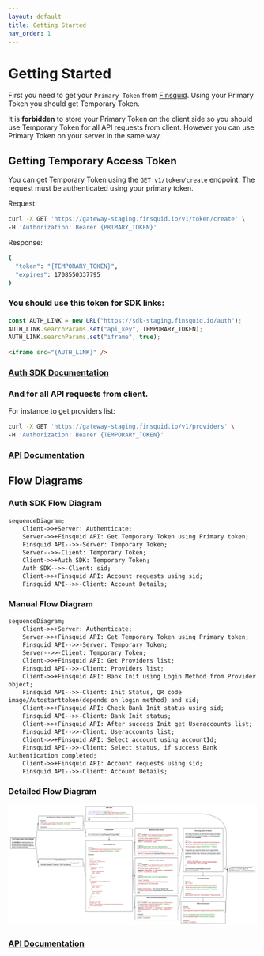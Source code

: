 ```yaml
---
layout: default
title: Getting Started
nav_order: 1
---
```


# Getting Started

First you need to get your `Primary Token` from [Finsquid](https://www.finsquid.io/contact). Using your Primary Token you should get Temporary Token.

It is **forbidden** to store your Primary Token on the client side so you should use Temporary Token for all API requests from client. However you can use Primary Token on your server in the same way.

## Getting Temporary Access Token

You can get Temporary Token using the `GET v1/token/create` endpoint. The request must be authenticated using your primary token.

Request:
```bash
curl -X GET 'https://gateway-staging.finsquid.io/v1/token/create' \
-H 'Authorization: Bearer {PRIMARY_TOKEN}'
```
Response:
```bash
{
  "token": "{TEMPORARY_TOKEN}",
  "expires": 1708550337795
}
```

### You should use this token for SDK links:
```js
const AUTH_LINK = new URL("https://sdk-staging.finsquid.io/auth");
AUTH_LINK.searchParams.set("api_key", TEMPORARY_TOKEN);
AUTH_LINK.searchParams.set("iframe", true);
```
```html
<iframe src="{AUTH_LINK}" />
```
### [Auth SDK Documentation](auth-sdk.html)

### And for all API requests from client.
For instance to get providers list:
```bash
curl -X GET 'https://gateway-staging.finsquid.io/v1/providers' \
-H 'Authorization: Bearer {TEMPORARY_TOKEN}'
```

### [API Documentation](https://gateway-staging.finsquid.io/doc)

## Flow Diagrams

### Auth SDK Flow Diagram
```mermaid
sequenceDiagram;
    Client->>+Server: Authenticate;
    Server->>+Finsquid API: Get Temporary Token using Primary token;
    Finsquid API-->>-Server: Temporary Token;
    Server-->>-Client: Temporary Token;
    Client->>+Auth SDK: Temporary Token;
    Auth SDK-->>-Client: sid;
    Client->>+Finsquid API: Account requests using sid;
    Finsquid API-->>-Client: Account Details;
```

### Manual Flow Diagram
```mermaid
sequenceDiagram;
    Client->>+Server: Authenticate;
    Server->>+Finsquid API: Get Temporary Token using Primary token;
    Finsquid API-->>-Server: Temporary Token;
    Server-->>-Client: Temporary Token;
    Client->>+Finsquid API: Get Providers list;
    Finsquid API-->>-Client: Providers list;
    Client->>+Finsquid API: Bank Init using Login Method from Provider object;
    Finsquid API-->>-Client: Init Status, QR code image/Autostarttoken(depends on login method) and sid;
    Client->>+Finsquid API: Check Bank Init status using sid;
    Finsquid API-->>-Client: Bank Init status;
    Client->>+Finsquid API: After success Init get Useraccounts list;
    Finsquid API-->>-Client: Useraccounts list;
    Client->>+Finsquid API: Select account using accountId;
    Finsquid API-->>-Client: Select status, if success Bank Authentication completed;
    Client->>+Finsquid API: Account requests using sid;
    Finsquid API-->>-Client: Account Details;
```

### Detailed Flow Diagram
[![Flow Diagram](./images/flow-diagram.png)](./images/flow-diagram.png)

### [API Documentation](https://gateway-staging.finsquid.io/doc)